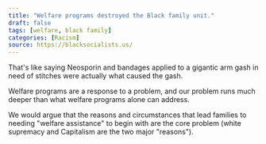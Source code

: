 ```yaml
---
title: "Welfare programs destroyed the Black family unit."
draft: false
tags: [welfare, black family]
categories: [Racism]
source: https://blacksocialists.us/
---
```


That's like saying Neosporin and bandages applied to a gigantic arm gash in need of stitches were actually what caused the gash.  
  
Welfare programs are a response to a problem, and our problem runs much deeper than what welfare programs alone can address.  
  
We would argue that the reasons and circumstances that lead families to needing "welfare assistance" to begin with are the core problem (white supremacy and Capitalism are the two major "reasons").

